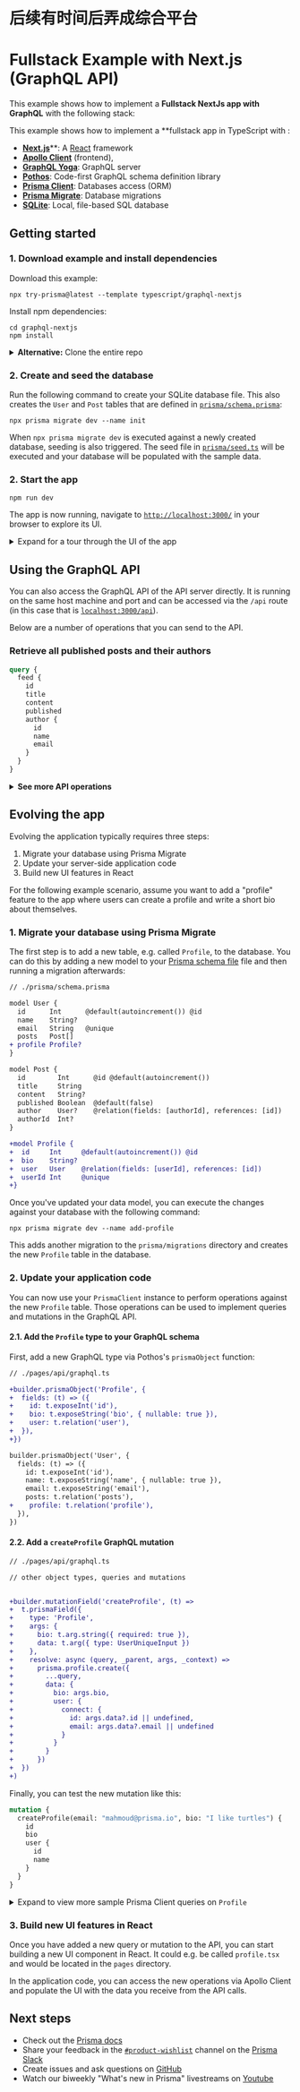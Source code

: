 # 后续有时间后弄成综合平台

# Fullstack Example with Next.js (GraphQL API)

This example shows how to implement a **Fullstack NextJs app with GraphQL** with the following stack:

This example shows how to implement a \*\*fullstack app in TypeScript with :

- [**Next.js**](https://nextjs.org/)\*\*: A [React](https://reactjs.org/) framework
- [**Apollo Client**](https://www.apollographql.com/docs/react/) (frontend),
- [**GraphQL Yoga**](https://the-guild.dev/graphql/yoga-server): GraphQL server
- [**Pothos**](https://pothos-graphql.dev/): Code-first GraphQL schema definition library
- [**Prisma Client**](https://www.prisma.io/docs/concepts/components/prisma-client): Databases access (ORM)
- [**Prisma Migrate**](https://www.prisma.io/docs/concepts/components/prisma-migrate): Database migrations
- [**SQLite**](https://www.sqlite.org/index.html): Local, file-based SQL database

## Getting started

### 1. Download example and install dependencies

Download this example:

```
npx try-prisma@latest --template typescript/graphql-nextjs
```

Install npm dependencies:

```
cd graphql-nextjs
npm install
```

<details><summary><strong>Alternative:</strong> Clone the entire repo</summary>

Clone this repository:

```
git clone git@github.com:prisma/prisma-examples.git --depth=1
```

Install npm dependencies:

```
cd prisma-examples/typescript/graphql-nextjs
npm install
```

</details>

### 2. Create and seed the database

Run the following command to create your SQLite database file. This also creates the `User` and `Post` tables that are defined in [`prisma/schema.prisma`](./prisma/schema.prisma):

```
npx prisma migrate dev --name init
```

When `npx prisma migrate dev` is executed against a newly created database, seeding is also triggered. The seed file in [`prisma/seed.ts`](./prisma/seed.ts) will be executed and your database will be populated with the sample data.

### 2. Start the app

```
npm run dev
```

The app is now running, navigate to [`http://localhost:3000/`](http://localhost:3000/) in your browser to explore its UI.

<details><summary>Expand for a tour through the UI of the app</summary>

<br />

**Blog** (located in [`./pages/index.tsx`](./pages/index.tsx))

![](https://imgur.com/eepbOUO.png)

**Signup** (located in [`./pages/signup.tsx`](./pages/signup.tsx))

![](https://imgur.com/iE6OaBI.png)

**Create post (draft)** (located in [`./pages/create.tsx`](./pages/create.tsx))

![](https://imgur.com/olCWRNv.png)

**Drafts** (located in [`./pages/drafts.tsx`](./pages/drafts.tsx))

![](https://imgur.com/PSMzhcd.png)

**View post** (located in [`./pages/p/[id].tsx`](./pages/p/[id].tsx)) (delete or publish here)

![](https://imgur.com/zS1B11O.png)

</details>

## Using the GraphQL API

You can also access the GraphQL API of the API server directly. It is running on the same host machine and port and can be accessed via the `/api` route (in this case that is [`localhost:3000/api`](http://localhost:3000/api)).

Below are a number of operations that you can send to the API.

### Retrieve all published posts and their authors

```graphql
query {
  feed {
    id
    title
    content
    published
    author {
      id
      name
      email
    }
  }
}
```

<Details><Summary><strong>See more API operations</strong></Summary>

### Create a new user

```graphql
mutation {
  signupUser(name: "Sarah", email: "sarah@prisma.io") {
    id
  }
}
```

### Create a new draft

```graphql
mutation {
  createDraft(title: "Join the Prisma Slack", content: "https://slack.prisma.io", authorEmail: "alice@prisma.io") {
    id
    published
  }
}
```

### Publish an existing draft

```graphql
mutation {
  publish(postId: "__POST_ID__") {
    id
    published
  }
}
```

> **Note**: You need to replace the `__POST_ID__`-placeholder with an actual `id` from a `Post` item. You can find one e.g. using the `filterPosts`-query.

### Search for posts with a specific title or content

```graphql
{
  filterPosts(searchString: "graphql") {
    id
    title
    content
    published
    author {
      id
      name
      email
    }
  }
}
```

### Retrieve a single post

```graphql
{
  post(postId: "__POST_ID__") {
    id
    title
    content
    published
    author {
      id
      name
      email
    }
  }
}
```

> **Note**: You need to replace the `__POST_ID__`-placeholder with an actual `id` from a `Post` item. You can find one e.g. using the `filterPosts`-query.

### Delete a post

```graphql
mutation {
  deletePost(postId: "__POST_ID__") {
    id
  }
}
```

> **Note**: You need to replace the `__POST_ID__`-placeholder with an actual `id` from a `Post` item. You can find one e.g. using the `filterPosts`-query.

</Details>

## Evolving the app

Evolving the application typically requires three steps:

1. Migrate your database using Prisma Migrate
1. Update your server-side application code
1. Build new UI features in React

For the following example scenario, assume you want to add a "profile" feature to the app where users can create a profile and write a short bio about themselves.

### 1. Migrate your database using Prisma Migrate

The first step is to add a new table, e.g. called `Profile`, to the database. You can do this by adding a new model to your [Prisma schema file](./prisma/schema.prisma) file and then running a migration afterwards:

```diff
// ./prisma/schema.prisma

model User {
  id      Int      @default(autoincrement()) @id
  name    String?
  email   String   @unique
  posts   Post[]
+ profile Profile?
}

model Post {
  id        Int      @id @default(autoincrement())
  title     String
  content   String?
  published Boolean  @default(false)
  author    User?    @relation(fields: [authorId], references: [id])
  authorId  Int?
}

+model Profile {
+  id     Int     @default(autoincrement()) @id
+  bio    String?
+  user   User    @relation(fields: [userId], references: [id])
+  userId Int     @unique
+}
```

Once you've updated your data model, you can execute the changes against your database with the following command:

```
npx prisma migrate dev --name add-profile
```

This adds another migration to the `prisma/migrations` directory and creates the new `Profile` table in the database.

### 2. Update your application code

You can now use your `PrismaClient` instance to perform operations against the new `Profile` table. Those operations can be used to implement queries and mutations in the GraphQL API.

#### 2.1. Add the `Profile` type to your GraphQL schema

First, add a new GraphQL type via Pothos's `prismaObject` function:

```diff
// ./pages/api/graphql.ts

+builder.prismaObject('Profile', {
+  fields: (t) => ({
+    id: t.exposeInt('id'),
+    bio: t.exposeString('bio', { nullable: true }),
+    user: t.relation('user'),
+  }),
+})

builder.prismaObject('User', {
  fields: (t) => ({
    id: t.exposeInt('id'),
    name: t.exposeString('name', { nullable: true }),
    email: t.exposeString('email'),
    posts: t.relation('posts'),
+    profile: t.relation('profile'),
  }),
})
```

#### 2.2. Add a `createProfile` GraphQL mutation

```diff
// ./pages/api/graphql.ts

// other object types, queries and mutations


+builder.mutationField('createProfile', (t) =>
+  t.prismaField({
+    type: 'Profile',
+    args: {
+      bio: t.arg.string({ required: true }),
+      data: t.arg({ type: UserUniqueInput })
+    },
+    resolve: async (query, _parent, args, _context) =>
+      prisma.profile.create({
+        ...query,
+        data: {
+          bio: args.bio,
+          user: {
+            connect: {
+              id: args.data?.id || undefined,
+              email: args.data?.email || undefined
+            }
+          }
+        }
+      })
+  })
+)
```

Finally, you can test the new mutation like this:

```graphql
mutation {
  createProfile(email: "mahmoud@prisma.io", bio: "I like turtles") {
    id
    bio
    user {
      id
      name
    }
  }
}
```

<details><summary>Expand to view more sample Prisma Client queries on <code>Profile</code></summary>

Here are some more sample Prisma Client queries on the new <code>Profile</code> model:

##### Create a new profile for an existing user

```ts
const profile = await prisma.profile.create({
  data: {
    bio: "Hello World",
    user: {
      connect: { email: "alice@prisma.io" }
    }
  }
});
```

##### Create a new user with a new profile

```ts
const user = await prisma.user.create({
  data: {
    email: "john@prisma.io",
    name: "John",
    profile: {
      create: {
        bio: "Hello World"
      }
    }
  }
});
```

##### Update the profile of an existing user

```ts
const userWithUpdatedProfile = await prisma.user.update({
  where: { email: "alice@prisma.io" },
  data: {
    profile: {
      update: {
        bio: "Hello Friends"
      }
    }
  }
});
```

</details>

### 3. Build new UI features in React

Once you have added a new query or mutation to the API, you can start building a new UI component in React. It could e.g. be called `profile.tsx` and would be located in the `pages` directory.

In the application code, you can access the new operations via Apollo Client and populate the UI with the data you receive from the API calls.

## Next steps

- Check out the [Prisma docs](https://www.prisma.io/docs)
- Share your feedback in the [`#product-wishlist`](https://prisma.slack.com/messages/CKQTGR6T0/) channel on the [Prisma Slack](https://slack.prisma.io/)
- Create issues and ask questions on [GitHub](https://github.com/prisma/prisma/)
- Watch our biweekly "What's new in Prisma" livestreams on [Youtube](https://www.youtube.com/channel/UCptAHlN1gdwD89tFM3ENb6w)
